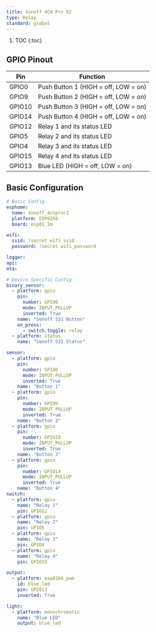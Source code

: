 ```yaml
---
title: Sonoff 4CH Pro R2
type: Relay
standard: global
---
```

1. TOC
{:toc}

## GPIO Pinout

| Pin     | Function                             |
|---------|--------------------------------------|
| GPIO0   | Push Button 1 (HIGH = off, LOW = on) |
| GPIO9   | Push Button 2 (HIGH = off, LOW = on) |
| GPIO10  | Push Button 3 (HIGH = off, LOW = on) |
| GPIO14  | Push Button 4 (HIGH = off, LOW = on) |
| GPIO12  | Relay 1 and its status LED           |
| GPIO5   | Relay 2 and its status LED           |
| GPIO4   | Relay 3 and its status LED           |
| GPIO15  | Relay 4 and its status LED           |
| GPIO13  | Blue LED (HIGH = off, LOW = on)      |


## Basic Configuration
```yaml
# Basic Config
esphome:
  name: sonoff_4chpror2
  platform: ESP8266
  board: esp01_1m

wifi:
  ssid: !secret wifi_ssid
  password: !secret wifi_password

logger:
api:
ota:

# Device Specific Config
binary_sensor:
  - platform: gpio
    pin:
      number: GPIO0
      mode: INPUT_PULLUP
      inverted: True
    name: "Sonoff S31 Button"
    on_press:
      - switch.toggle: relay
  - platform: status
    name: "Sonoff S31 Status"

sensor:
  - platform: gpio
    pin:
      number: GPIO0
      mode: INPUT_PULLUP
      inverted: True
    name: "Button 1"
  - platform: gpio
    pin:
      number: GPIO9
      mode: INPUT_PULLUP
      inverted: True
    name: "Button 2"
  - platform: gpio
    pin:
      number: GPIO10
      mode: INPUT_PULLUP
      inverted: True
    name: "Button 3"
  - platform: gpio
    pin:
      number: GPIO14
      mode: INPUT_PULLUP
      inverted: True
    name: "Button 4"
switch:
  - platform: gpio
    name: "Relay 1"
    pin: GPIO12
  - platform: gpio
    name: "Relay 2"
    pin: GPIO5
  - platform: gpio
    name: "Relay 3"
    pin: GPIO4
  - platform: gpio
    name: "Relay 4"
    pin: GPIO15

output:
  - platform: esp8266_pwm
    id: blue_led
    pin: GPIO13
    inverted: True

light:
  - platform: monochromatic
    name: "Blue LED"
    output: blue_led
```
